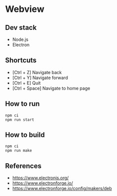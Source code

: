 # Webview

## Dev stack
* Node.js
* Electron

## Shortcuts
* [Ctrl + Z]        Navigate back
* [Ctrl + Y]        Navigate forward
* [Ctrl + E]        Quit
* [Ctrl + Space]    Navigate to home page

## How to run
```
npm ci
npm run start
```
## How to build
```
npm ci
npm run make
```
## References
* https://www.electronjs.org/
* https://www.electronforge.io/
* https://www.electronforge.io/config/makers/deb
